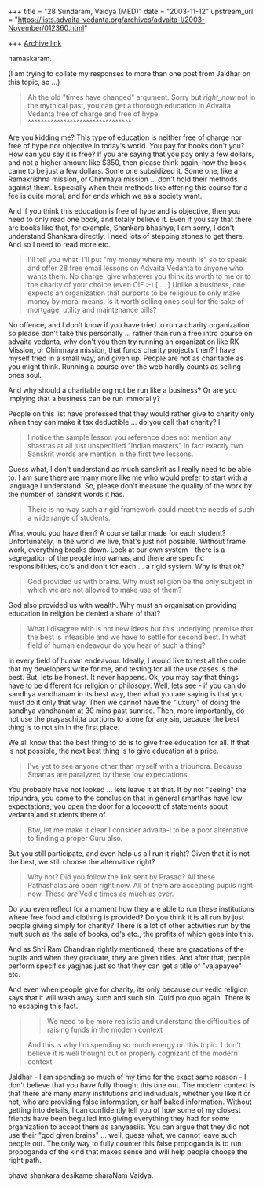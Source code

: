 +++
title = "28 Sundaram, Vaidya (MED)"
date = "2003-11-12"
upstream_url = "https://lists.advaita-vedanta.org/archives/advaita-l/2003-November/012360.html"

+++
[Archive link](https://lists.advaita-vedanta.org/archives/advaita-l/2003-November/012360.html)

namaskaram.

(I am trying to collate my responses to more than one post from Jaldhar
on this topic, so ...)

> Ah the old "times have changed" argument.  Sorry but _right_now_ not
in
> the mythical past, you can get a thorough education in Advaita Vedanta
> free of charge and free of hype.
  ^^^^^^^^^^^^^^^^^^^^^^^^^^^^^^^^

Are you kidding me? This type of education is neither free of charge nor
free of hype nor objective in today's world. You pay for books don't
you? How can you say it is free? If you are saying that you pay only a
few dollars, and not a higher amount like $350, then please think again,
how the book came to be just a few dollars. Some one subsidized it. Some
one, like a Ramakrishna mission, or Chinmaya mission ... don't hold
their methods against them. Especially when their methods like offering
this course for a fee is quite moral, and for ends which we as a society
want.

And if you think this education is free of hype and is objective, then
you need to only read one book, and totally believe it. Even if you say
that there are books like that, for example, Shankara bhashya, I am
sorry, I don't understand Shankara directly. I need lots of stepping
stones to get there. And so I need to read more etc. 

> I'll tell you what.  I'll put "my money where my mouth is" so to speak
and
> offer 28 free email lessons on Advaita Vedanta to anyone who wants
them.
> No charge, give whatever you think its worth to me or to the charity
of
> your choice (even CIF :-)
[ ... ]
> Unlike a business, one expects an organization that purports to be
> religious to only make money by moral means.  Is it worth selling ones
> soul for the sake of mortgage, utility and maintenance bills?  

 No offence, and I don't know if you have tried to run a charity
organization, so please don't take this personally ... rather than run a
free intro course on advaita vedanta, why don't you then try running an
organization like RK Mission, or Chinmaya mission, that funds charity
projects then? I have myself tried in a small way, and given up. People
are not as charitable as you might think. Running a course over the web
hardly counts as selling ones soul. 

 And why should a charitable org not be run like a business? Or are you
implying that a business can be run immorally? 

 People on this list have professed that they would rather give to
charity only when they can make it tax deductible ... do you call that
charity? I

> I notice the sample lesson you reference does not mention any shastras
at
> all just unspecified "Indian masters"  In fact exactly two Sanskrit
words
> are mention in the first two lessons.

Guess what, I don't understand as much sanskrit as I really need to be
able to. I am sure there are many more like me who would prefer to start
with a language I understand. So, please don't measure the quality of
the work by the number of sanskrit words it has.

> There is no way such a rigid framework could meet the
> needs of such a wide range of students.

 What would you have then? A course tailor made for each student?
Unfortunately, in the world we live, that's just not possible. Without
frame work, everything breaks down. Look at our own system - there is a
segregation of the people into varnas, and there are specific
responsibilities, do's and don't for each ... a rigid system. Why is
that ok?

> God provided us with brains.  Why must religion be the only subject in
> which we are not allowed to make use of them?

God also provided us with wealth. Why must an organisation providing
education in religion be denied a share of that?

> What I disagree with is not new ideas but this underlying premise that
the
> best is infeasible and we have to settle for second best.  In what
field
> of human endeavour do you hear of such a thing?  

 In every field of human endeavour. Ideally, I would like to test all
the code that my developers write for me, and testing for all the use
cases is the best. But, lets be honest. It never happens. 
 Ok, you may say that things have to be different for religion or
philosopy. Well, lets see - if you can do sandhya vandhanam in its best
way, then what you are saying is that you must do it only that way. Then
we cannot have the "luxury" of doing the sandhya vandhanam at 30 mins
past sunrise. Then, more importantly, do not use the prayaschitta
portions to atone for any sin, because the best thing is to not sin in
the first place.

 We all know that the best thing to do is to give free education for
all. If that is not possible, the next best thing is to give education
at a price.


> I've yet to see anyone other than myself with a
> tripundra.  Because Smartas are paralyzed by these low expectations.

 You probably have not looked ... lets leave it at that. If by not
"seeing" the tripundra, you come to the conclusion that in general
smarthas have low expectations, you open the door for a looooottt of
statements about vedanta and students there of. 

> Btw, let me make it clear I consider advaita-l to be a poor
alternative to
> finding a proper Guru also.

 But you still participate, and even help us all run it right? Given
that it is not the best, we still choose the alternative right?

> Why not?  Did you follow the link sent by Prasad?  All these
Pathashalas
> are open right now.  All of them are accepting pupils right now.
These
> _are_ Vedic times as much as ever.

 Do you even reflect for a moment how they are able to run these
institutions where free food and clothing is provided? Do you think it
is all run by just people giving simply for charity? There is a lot of
other activities run by the mutt such as the sale of books, cd's etc.,
the profits of which goes into this.

 And as Shri Ram Chandran rightly mentioned, there are gradations of the
pupils and when they graduate, they are given titles. And after that,
people perform specifics yagjnas just so that they can get a title of
"vajapayee" etc.

 And even when people give for charity, its only because our vedic
religion says that it will wash away such and such sin. Quid pro quo
again. There is no escaping this fact.

>> We need to be more realistic and understand the difficulties of
>> raising funds in the modern context
>
> And this is why I'm spending so much energy on this topic.  I don't
> believe it is well thought out or properly cognizant of the modern
> context.

Jaldhar - I am spending so much of my time for the exact same reason - I
don't believe that you have fully thought this one out. The modern
context is that there are many many institutions and individuals,
whether you like it or not, who are providing false information, or half
baked information. Without getting into details, I can confidently tell
you of how some of my closest friends have been beguiled into giving
everything they had for some organization to accept them as sanyaasiis.
You can argue that they did not use their "god given brains" ... well,
guess what, we cannot leave such people out. The only way to fully
counter this false propoganda is to run propoganda of the kind that
makes sense and will help people choose the right path. 

bhava shankara desikame sharaNam
Vaidya.


